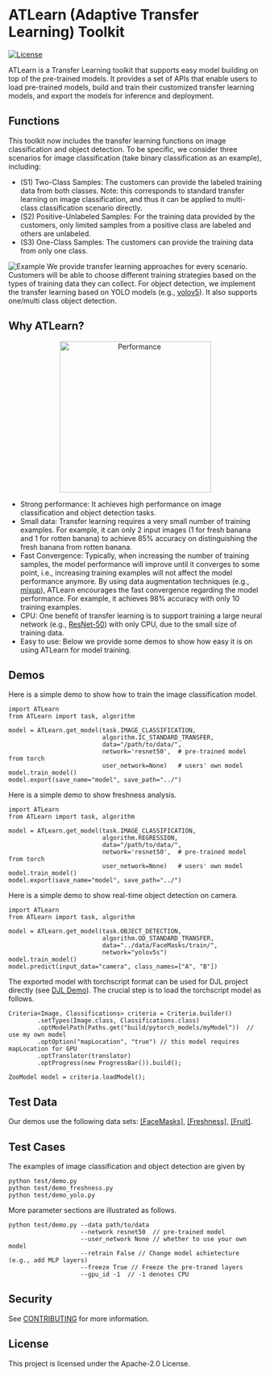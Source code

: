 # ATLearn (Adaptive Transfer Learning) Toolkit
[![License](https://img.shields.io/badge/License-Apache_2.0-blue.svg)](https://opensource.org/licenses/Apache-2.0)

ATLearn is a Transfer Learning toolkit that supports easy model building on top of the pre-trained models. 
It provides a set of APIs that enable users to load pre-trained models, build and train their customized 
transfer learning models, and export the models for inference and deployment.

## Functions
This toolkit now includes the transfer learning functions on image classification
and object detection. To be specific, we consider three scenarios for image classification (take binary
classification as an example), including:
* (S1) Two-Class Samples: The customers can provide the labeled training data from both classes. 
Note: this corresponds to standard transfer learning on image classification, and thus it can be applied
to multi-class classification scenario directly.
* (S2) Positive-Unlabeled Samples: For the training data provided by the customers, only limited samples from a positive class are labeled and others are unlabeled.
* (S3) One-Class Samples: The customers can provide the training data from only one class.

![Example](./figs/scenarios.png)
We provide transfer learning approaches for every scenario. Customers will be able to
choose different training strategies based on the types of training data they can collect. For object
detection, we implement the transfer learning based on YOLO models 
(e.g., [yolov5](https://github.com/ultralytics/yolov5)). It also supports one/multi class object 
detection.

## Why ATLearn?
<p align="center">
  <img src="./figs/example.png" width="300" title="Performance">
</p>

* Strong performance: It achieves high performance on image classification and object detection tasks.
* Small data: Transfer learning requires a very small number of training examples. For example,
it can only 2 input images (1 for fresh banana and 1 for rotten banana) to achieve 85% accuracy on distinguishing the fresh banana from rotten banana.
* Fast Convergence: Typically, when increasing the number of training samples, the model performance will 
improve until it converges to some point, i.e., increasing training examples will not affect the model performance
anymore. By using data augmentation techniques (e.g., [mixup](https://arxiv.org/abs/1710.09412)), ATLearn encourages
the fast convergence regarding the model performance. For example, it achieves 98% accuracy with only 10 
training examples.
* CPU: One benefit of transfer learning is to support training a large neural network (e.g., [ResNet-50](https://openaccess.thecvf.com/content_cvpr_2016/papers/He_Deep_Residual_Learning_CVPR_2016_paper.pdf)) with only CPU, 
due to the small size of training data.
* Easy to use: Below we provide some demos to show how easy it is on using ATLearn for model training.

## Demos
Here is a simple demo to show how to train the image classification model.

```
import ATLearn
from ATLearn import task, algorithm

model = ATLearn.get_model(task.IMAGE_CLASSIFICATION,
                          algorithm.IC_STANDARD_TRANSFER,
                          data="/path/to/data/",
                          network='resnet50',  # pre-trained model from torch
                          user_network=None)   # users' own model
model.train_model()
model.export(save_name="model", save_path="../")
```
Here is a simple demo to show freshness analysis.
```
import ATLearn
from ATLearn import task, algorithm

model = ATLearn.get_model(task.IMAGE_CLASSIFICATION,
                          algorithm.REGRESSION,
                          data="/path/to/data/",
                          network='resnet50',  # pre-trained model from torch
                          user_network=None)   # users' own model
model.train_model()
model.export(save_name="model", save_path="../")
```
Here is a simple demo to show real-time object detection on camera.
```
import ATLearn
from ATLearn import task, algorithm

model = ATLearn.get_model(task.OBJECT_DETECTION,
                          algorithm.OD_STANDARD_TRANSFER,
                          data="../data/FaceMasks/train/",
                          network="yolov5s")
model.train_model()
model.predict(input_data="camera", class_names=["A", "B"])
```

The exported model with torchscript format can be used for DJL project directly (see [DJL Demo](https://docs.djl.ai/jupyter/load_pytorch_model.html)).
The crucial step is to load the torchscript model as follows.
```
Criteria<Image, Classifications> criteria = Criteria.builder()
        .setTypes(Image.class, Classifications.class)
        .optModelPath(Paths.get("build/pytorch_models/myModel"))  // use my own model
        .optOption("mapLocation", "true") // this model requires mapLocation for GPU
        .optTranslator(translator)
        .optProgress(new ProgressBar()).build();

ZooModel model = criteria.loadModel();
```

## Test Data
Our demos use the following data sets: [[FaceMasks]](https://www.kaggle.com/datasets/andrewmvd/face-mask-detection?select=images),
[[Freshness]](https://www.kaggle.com/datasets/dcsyanwq/fuit-freshness), 
[[Fruit]](https://www.kaggle.com/datasets/sriramr/fruits-fresh-and-rotten-for-classification).

## Test Cases
The examples of image classification and object detection are given by
```
python test/demo.py
python test/demo_freshness.py
python test/demo_yolo.py
```
More parameter sections are illustrated as follows.
```
python test/demo.py --data path/to/data 
                    --network resnet50  // pre-trained model
                    --user_network None // whether to use your own model
                    --retrain False // Change model achietecture (e.g., add MLP layers)
                    --freeze True // Freeze the pre-traned layers
                    --gpu_id -1  // -1 denotes CPU
```

## Security

See [CONTRIBUTING](CONTRIBUTING.md#security-issue-notifications) for more information.

## License

This project is licensed under the Apache-2.0 License.
